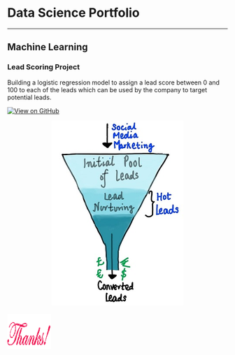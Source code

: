 # Data Science Portfolio
---
## Machine Learning
### Lead Scoring Project
Building a logistic regression model to assign a lead score between 0 and 100 to each of the leads which can be used by the company to target potential leads.

[![View on GitHub](https://img.shields.io/badge/GitHub-View_on_GitHub-blue?logo=GitHub)](https://github.com/ShraddhaS1ngh/Lead_Scoring_Case_Study)

<center><img src="assets/img/LSC.jpg"/></center>
<br>
<img src="assets/img/TK.gif" width="100" height="80">



